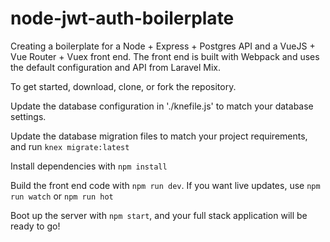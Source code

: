 # node-jwt-auth-boilerplate
Creating a boilerplate for a Node + Express + Postgres API and a VueJS + Vue Router + Vuex front end. The front end is built with Webpack and uses the default configuration and API from Laravel Mix.

To get started, download, clone, or fork the repository.

Update the database configuration in './knefile.js' to match your database settings.

Update the database migration files to match your project requirements, and run `knex migrate:latest`

Install dependencies with ` npm install `

Build the front end code with ` npm run dev `. If you want live updates, use ` npm run watch ` or ` npm run hot `

Boot up the server with ` npm start `, and your full stack application will be ready to go!